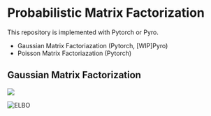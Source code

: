 # Probabilistic Matrix Factorization

This repository is implemented with Pytorch or Pyro.

- Gaussian Matrix Factoriazation (Pytorch, [WIP]Pyro)
- Poisson Matrix Factoriazation (Pytorch)


## Gaussian Matrix Factorization
<img src="https://latex.codecogs.com/gif.latex?\mathbf{X}&space;$\sim$&space;p(\mathbf{X}&space;|&space;\mathbf{U},&space;\mathbf{V})&space;\\&space;p(\mathbf{X}&space;|&space;\mathbf{U},&space;\mathbf{V})&space;$=$&space;\mathcal{N}(\mathbf{X}&space;|&space;\mathbf{U}^T&space;\mathbf{V},&space;\mathbf{I})">

![ELBO](https://raw.githubusercontent.com/makora9143/probabilistic_matrix_factorization/images/Gaussian_MF_ELBO.png)
